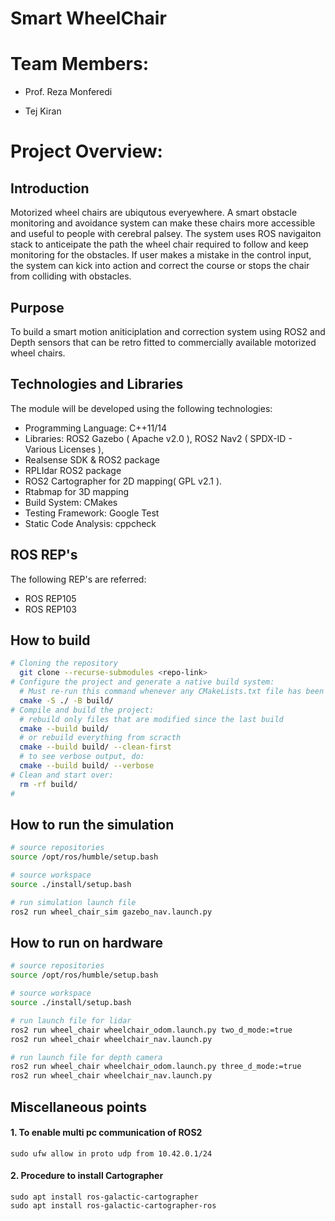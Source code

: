 # Smart WheelChair

# Team Members:

- Prof. Reza Monferedi

- Tej Kiran

# Project Overview:

## Introduction
Motorized wheel chairs are ubiqutous everyewhere. A smart obstacle monitoring and avoidance system can make these chairs more accessible and useful to people with cerebral palsey. The system uses ROS navigaiton stack to anticeipate the path the wheel chair required to follow and keep monitoring for the obstacles. If user makes a mistake in the control input, the system can kick into action and correct the course or stops the chair from colliding with obstacles.

## Purpose
To build a smart motion aniticiplation and correction system using ROS2 and Depth sensors that can be retro fitted to commercially available motorized wheel chairs.

## Technologies and Libraries
The module will be developed using the following technologies:
- Programming Language: C++11/14
- Libraries: ROS2 Gazebo ( Apache v2.0 ), ROS2 Nav2 ( SPDX-ID - Various Licenses ), 
- Realsense SDK & ROS2 package
- RPLIdar ROS2 package 
- ROS2 Cartographer for 2D mapping( GPL v2.1 ).
- Rtabmap for 3D mapping
- Build System: CMakes
- Testing Framework: Google Test
- Static Code Analysis: cppcheck

## ROS REP's
The following REP's are referred:
- ROS REP105
- ROS REP103

## How to build
``` bash
# Cloning the repository
  git clone --recurse-submodules <repo-link>
# Configure the project and generate a native build system:
  # Must re-run this command whenever any CMakeLists.txt file has been changed.
  cmake -S ./ -B build/
# Compile and build the project:
  # rebuild only files that are modified since the last build
  cmake --build build/
  # or rebuild everything from scracth
  cmake --build build/ --clean-first
  # to see verbose output, do:
  cmake --build build/ --verbose
# Clean and start over:
  rm -rf build/
#
```

## How to run the simulation
```bash
# source repositories
source /opt/ros/humble/setup.bash

# source workspace
source ./install/setup.bash

# run simulation launch file
ros2 run wheel_chair_sim gazebo_nav.launch.py
```


## How to run on hardware
```bash
# source repositories
source /opt/ros/humble/setup.bash

# source workspace
source ./install/setup.bash

# run launch file for lidar
ros2 run wheel_chair wheelchair_odom.launch.py two_d_mode:=true
ros2 run wheel_chair wheelchair_nav.launch.py

# run launch file for depth camera
ros2 run wheel_chair wheelchair_odom.launch.py three_d_mode:=true
ros2 run wheel_chair wheelchair_nav.launch.py
```

## Miscellaneous points
#### 1. To enable multi pc communication of ROS2
```
sudo ufw allow in proto udp from 10.42.0.1/24
```

#### 2. Procedure to install Cartographer
```
sudo apt install ros-galactic-cartographer
sudo apt install ros-galactic-cartographer-ros
```
